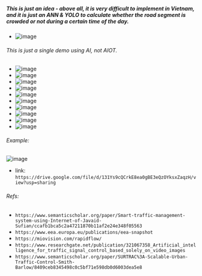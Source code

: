 ##### This is just an idea - above all, it is very difficult to implement in Vietnam, and it is just an ANN & YOLO to calculate whether the road segment is crowded or not during a certain time of the day.
* ![image](https://github.com/user-attachments/assets/86766be5-2ca2-4a26-b73f-c818e21413ef)
###### This is just a single demo using AI, not AIOT.
* ![image](https://github.com/user-attachments/assets/80244de5-ad0a-4115-ae92-fed4b8f174f6)
* ![image](https://github.com/user-attachments/assets/65973961-26d0-4b53-a5b4-862735a359d8)
* ![image](https://github.com/user-attachments/assets/890eb42e-8b8a-4d13-858f-c5228da9b2fd)
* ![image](https://github.com/user-attachments/assets/0ca778b6-4ecd-4961-9bc6-a18b8387bac0)
* ![image](https://github.com/user-attachments/assets/32564c1a-5ff6-412a-b46b-956fb02de3f2)
* ![image](https://github.com/user-attachments/assets/8ba4b3a7-d20e-407e-adda-789b8398a0f5)
* ![image](https://github.com/user-attachments/assets/f94bb087-c3d9-4aaf-a5b2-0ba8233af993)
* ![image](https://github.com/user-attachments/assets/84bef88f-1fcc-4822-a70c-e343150b5172)
* ![image](https://github.com/user-attachments/assets/8c1a6433-c11e-44c4-b894-6c921b098417)
* ![image](https://github.com/user-attachments/assets/afe2182b-04bd-406e-8b8d-22879118d3da)
###### Example: 
![image](https://github.com/user-attachments/assets/eea9bde1-8bb9-4d47-8bf2-ee4ce612d31b)
* link: `https://drive.google.com/file/d/131Ys9cQCrkE8ea0gBE3eQzOYksxZaqzH/view?usp=sharing`
###### Refs: 
* `https://www.semanticscholar.org/paper/Smart-traffic-management-system-using-Internet-of-Javaid-Sufian/ccafb1bca5c2a47211870b11af2e24e348f05563`
* `https://www.eea.europa.eu/publications/eea-snapshot`
* `https://miovision.com/rapidflow/`
* `https://www.researchgate.net/publication/321067358_Artificial_intelligence_for_traffic_signal_control_based_solely_on_video_images`
* `https://www.semanticscholar.org/paper/SURTRAC%3A-Scalable-Urban-Traffic-Control-Smith-Barlow/8409ceb8345498c0c5bf71e598db0d6003dea5e8`
  
